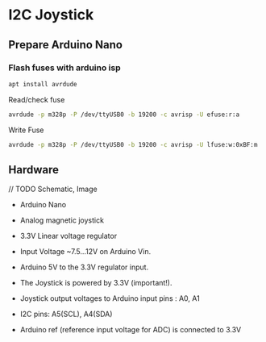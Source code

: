 # I2C Joystick

## Prepare Arduino Nano

### Flash fuses with arduino isp

``` bash
apt install avrdude
```

Read/check fuse
``` bash
avrdude -p m328p -P /dev/ttyUSB0 -b 19200 -c avrisp -U efuse:r:a
```

Write Fuse
``` bash
avrdude -p m328p -P /dev/ttyUSB0 -b 19200 -c avrisp -U lfuse:w:0xBF:m
```

## Hardware

// TODO Schematic, Image

- Arduino Nano
- Analog magnetic joystick
- 3.3V Linear voltage regulator

- Input Voltage ~7.5...12V on Arduino Vin.
- Arduino 5V to the 3.3V regulator input. 
- The Joystick is powered by 3.3V (important!).
- Joystick output voltages to Arduino input pins : A0, A1
- I2C pins: A5(SCL), A4(SDA)
- Arduino ref (reference input voltage for ADC) is connected to 3.3V